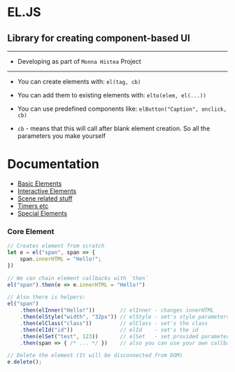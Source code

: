 # EL.JS
## Library for creating component-based UI
---
- Developing as part of `Monna Histea` Project
---


* You can create elements with: `el(tag, cb)`
* You can add them to existing elements with: `elto(elem, el(...))`
* You can use predefined components like: `elButton("Caption", onclick, cb)`

* `cb` - means that this will call after blank element creation. So all the parameters you make yourself

# Documentation

- [Basic Elements](docs/Basic.md)
- [Interactive Elements](docs/Interactive.md)
- [Scene related stuff](docs/Scenes.md)
- [Timers etc](docs/Timers.md)
- [Special Elements](docs/Special.md)

### Core Element
```js
// Creates element from scratch
let e = el("span", span => {
    span.innerHTML = "Hello!";
})

// We can chain element callbacks with `then`
el("span").then(e => e.innerHTML = "Hello!")

// Also there is helpers:
el("span")
    .then(elInner("Hello!"))        // elInner - changes innerHTML
    .then(elStyle("width", "32px")) // elStyle - set's style parameters
    .then(elClass("class"))         // elClass - set's the class
    .then(elId("id"))               // elId    - set's the id
    .then(elSet("test", 123))       // elSet   - set provided parameter
    .then(span => { /* ... */ })    // also you can use your own callbacks

// Delete the element (It will be disconnected from DOM)
e.delete();
```

